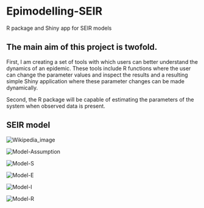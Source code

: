 # Epimodelling-SEIR
R package and Shiny app for SEIR models

## The main aim of this project is twofold. 
First, I am creating a set of tools with which users can better understand the dynamics of an epidemic. These tools include R functions where the user can change the parameter values and inspect the results and a resulting simple Shiny application where these parameter changes can be made dynamically.

Second, the R package will be capable of estimating the parameters of the system when observed data is present.

## SEIR model

![Wikipedia_image](https://upload.wikimedia.org/wikipedia/commons/3/3d/SEIR.PNG)

![Model-Assumption](https://latex.codecogs.com/png.latex?\inline&space;S&space;&plus;&space;E&space;&plus;&space;I&space;&plus;&space;R&space;=&space;N)

![Model-S](https://latex.codecogs.com/png.latex?\inline&space;\frac{dS}{dt}&space;=&space;\mu&space;N&space;-&space;\mu&space;S&space;-&space;\frac{\beta&space;S&space;I}{N})

![Model-E](https://latex.codecogs.com/png.latex?\inline&space;\frac{dE}{dt}&space;=&space;\frac{\beta&space;S&space;I}{N}&space;-&space;(\mu&space;&plus;&space;a)E)

![Model-I](https://latex.codecogs.com/png.latex?\inline&space;\frac{dI}{dt}&space;=&space;a&space;E&space;-&space;(\gamma&space;&plus;&space;\mu)I)

![Model-R](https://latex.codecogs.com/png.latex?\inline&space;\frac{dR}{dt}&space;=&space;\gamma&space;I&space;-&space;\mu&space;R)
